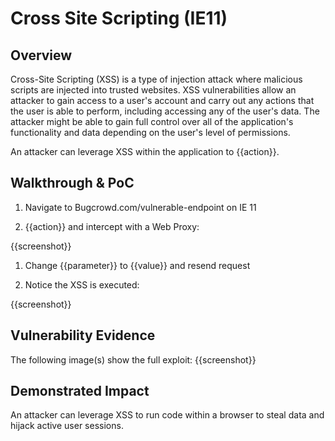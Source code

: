 # Cross Site Scripting (IE11)

## Overview

Cross-Site Scripting (XSS) is a type of injection attack where malicious scripts are injected into trusted websites. XSS vulnerabilities allow an attacker to gain access to a user's account and carry out any actions that the user is able to perform, including accessing any of the user's data. The attacker might be able to gain full control over all of the application's functionality and data depending on the user's level of permissions.

An attacker can leverage XSS within the application to {{action}}.

## Walkthrough & PoC

1. Navigate to Bugcrowd.com/vulnerable-endpoint on IE 11

1. {{action}} and intercept with a Web Proxy:

{{screenshot}}

1. Change {{parameter}} to {{value}} and resend request

1. Notice the XSS is executed:

{{screenshot}}

## Vulnerability Evidence

The following image(s) show the full exploit:
{{screenshot}}

## Demonstrated Impact

An attacker can leverage XSS to run code within a browser to steal data and hijack active user sessions.

